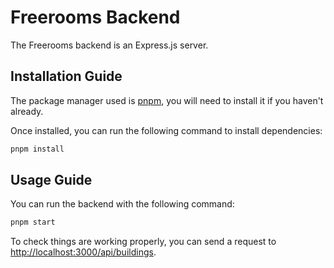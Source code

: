 # Freerooms Backend

The Freerooms backend is an Express.js server.

## Installation Guide

The package manager used is [pnpm](https://pnpm.io/), you will need to install it if you haven't already.

Once installed, you can run the following command to install dependencies:

```bash
pnpm install
```

## Usage Guide

You can run the backend with the following command:

```bash
pnpm start
```

To check things are working properly, you can send a request to [http://localhost:3000/api/buildings](http://localhost:3000/api/buildings).

